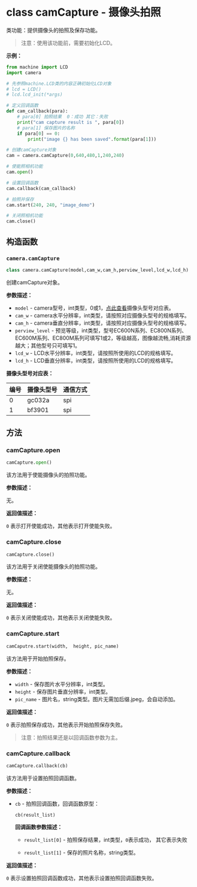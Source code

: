 # class camCapture - 摄像头拍照

类功能：提供摄像头的拍照及保存功能。

> 注意：使用该功能前，需要初始化LCD。

**示例：**

```python
from machine import LCD
import camera

# 先参照machine.LCD类的内容正确初始化LCD对象
# lcd = LCD()
# lcd.lcd_init(*args)

# 定义回调函数
def cam_callback(para):
    # para[0] 拍照结果 	0：成功 其它：失败
    print("cam capture result is ", para[0])		
    # para[1] 保存图片的名称
    if para[0] == 0:
        print("image {} has been saved".format(para[1])) 

# 创建camCapture对象
cam = camera.camCapture(0,640,480,1,240,240)

# 使能照相机功能
cam.open()

# 设置回调函数
cam.callback(cam_callback)

# 拍照并保存
cam.start(240, 240, "image_demo")

# 关闭照相机功能
cam.close()
```

## 构造函数

### `camera.camCapture`

```python
class camera.camCapture(model,cam_w,cam_h,perview_level,lcd_w,lcd_h)
```

创建camCapture对象。

**参数描述：**

- `model` - camera型号，int类型，0或1，<a href="#label_cam_map3">点此查看</a>摄像头型号对应表。
- `cam_w` - camera水平分辨率，int类型，请按照对应摄像头型号的规格填写。
- `cam_h` - camera垂直分辨率，int类型，请按照对应摄像头型号的规格填写。
- `perview_level` - 预览等级，int类型，型号EC600N系列、EC800N系列、EC600M系列、EC800M系列可填写1或2，等级越高，图像越流畅,消耗资源越大；其他型号只可填写1。
- `lcd_w` - LCD水平分辨率，int类型，请按照所使用的LCD的规格填写。
- `lcd_h` - LCD垂直分辨率，int类型，请按照所使用的LCD的规格填写。

<span id="label_cam_map3">**摄像头型号对应表：**</span>

| 编号 | 摄像头型号 | 通信方式 |
| ---- | ---------- | -------- |
| 0    | gc032a     | spi      |
| 1    | bf3901     | spi      |

## 方法

### camCapture.open

```python
camCapture.open()
```

该方法用于使能摄像头的拍照功能。

**参数描述：**

无。

**返回值描述：**

`0` 表示打开使能成功，其他表示打开使能失败。

### camCapture.close

```python
camCapture.close()
```

该方法用于关闭使能摄像头的拍照功能。

**参数描述：**

无。

**返回值描述：**

`0` 表示关闭使能成功，其他表示关闭使能失败。

### camCapture.start

```python
camCaputre.start(width,  height, pic_name)
```

该方法用于开始拍照保存。

**参数描述：**

- `width` - 保存图片水平分辨率，int类型。
- `height` - 保存图片垂直分辨率，int类型。
- `pic_name` - 图片名，string类型。图片无需加后缀.jpeg，会自动添加。

**返回值描述：**

`0` 表示拍照保存成功，其他表示开始拍照保存失败。

> 注意：拍照结果还是以回调函数参数为主。

### camCapture.callback

```python
camCapture.callback(cb)
```

该方法用于设置拍照回调函数。

**参数描述：**

- `cb` - 拍照回调函数，回调函数原型：

  ```
  cb(result_list)
  ```

  **回调函数参数描述：**

  - `result_list[0]` - 拍照保存结果，int类型，`0`表示成功， 其它表示失败

  - `result_list[1]` - 保存的照片名称，string类型。

**返回值描述：**

`0` 表示设置拍照回调函数成功，其他表示设置拍照回调函数失败。

